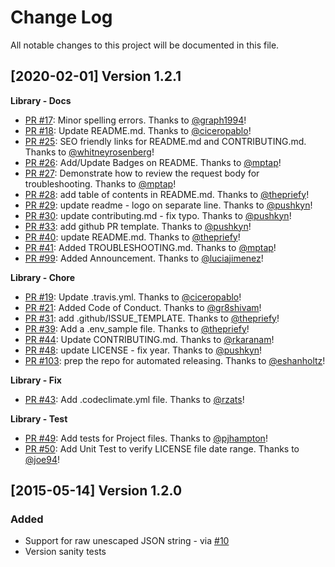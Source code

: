 # Change Log
All notable changes to this project will be documented in this file.

[2020-02-01] Version 1.2.1
--------------------------
**Library - Docs**
- [PR #17](https://github.com/sendgrid/smtpapi-java/pull/17): Minor spelling errors. Thanks to [@graph1994](https://github.com/graph1994)!
- [PR #18](https://github.com/sendgrid/smtpapi-java/pull/18): Update README.md. Thanks to [@ciceropablo](https://github.com/ciceropablo)!
- [PR #25](https://github.com/sendgrid/smtpapi-java/pull/25): SEO friendly links for README.md and CONTRIBUTING.md. Thanks to [@whitneyrosenberg](https://github.com/whitneyrosenberg)!
- [PR #26](https://github.com/sendgrid/smtpapi-java/pull/26): Add/Update Badges on README. Thanks to [@mptap](https://github.com/mptap)!
- [PR #27](https://github.com/sendgrid/smtpapi-java/pull/27): Demonstrate how to review the request body for troubleshooting. Thanks to [@mptap](https://github.com/mptap)!
- [PR #28](https://github.com/sendgrid/smtpapi-java/pull/28): add table of contents in README.md. Thanks to [@thepriefy](https://github.com/thepriefy)!
- [PR #29](https://github.com/sendgrid/smtpapi-java/pull/29): update readme - logo on separate line. Thanks to [@pushkyn](https://github.com/pushkyn)!
- [PR #30](https://github.com/sendgrid/smtpapi-java/pull/30): update contributing.md - fix typo. Thanks to [@pushkyn](https://github.com/pushkyn)!
- [PR #33](https://github.com/sendgrid/smtpapi-java/pull/33): add github PR template. Thanks to [@pushkyn](https://github.com/pushkyn)!
- [PR #40](https://github.com/sendgrid/smtpapi-java/pull/40): update README.md. Thanks to [@thepriefy](https://github.com/thepriefy)!
- [PR #41](https://github.com/sendgrid/smtpapi-java/pull/41): Added TROUBLESHOOTING.md. Thanks to [@mptap](https://github.com/mptap)!
- [PR #99](https://github.com/sendgrid/smtpapi-java/pull/99): Added Announcement. Thanks to [@luciajimenez](https://github.com/luciajimenez)!

**Library - Chore**
- [PR #19](https://github.com/sendgrid/smtpapi-java/pull/19): Update .travis.yml. Thanks to [@ciceropablo](https://github.com/ciceropablo)!
- [PR #21](https://github.com/sendgrid/smtpapi-java/pull/21): Added Code of Conduct. Thanks to [@gr8shivam](https://github.com/gr8shivam)!
- [PR #31](https://github.com/sendgrid/smtpapi-java/pull/31): add .github/ISSUE_TEMPLATE. Thanks to [@thepriefy](https://github.com/thepriefy)!
- [PR #39](https://github.com/sendgrid/smtpapi-java/pull/39): Add a .env_sample file. Thanks to [@thepriefy](https://github.com/thepriefy)!
- [PR #44](https://github.com/sendgrid/smtpapi-java/pull/44): Update CONTRIBUTING.md. Thanks to [@rkaranam](https://github.com/rkaranam)!
- [PR #48](https://github.com/sendgrid/smtpapi-java/pull/48): update LICENSE - fix year. Thanks to [@pushkyn](https://github.com/pushkyn)!
- [PR #103](https://github.com/sendgrid/smtpapi-java/pull/103): prep the repo for automated releasing. Thanks to [@eshanholtz](https://github.com/eshanholtz)!

**Library - Fix**
- [PR #43](https://github.com/sendgrid/smtpapi-java/pull/43): Add .codeclimate.yml file. Thanks to [@rzats](https://github.com/rzats)!

**Library - Test**
- [PR #49](https://github.com/sendgrid/smtpapi-java/pull/49): Add tests for Project files. Thanks to [@pjhampton](https://github.com/pjhampton)!
- [PR #50](https://github.com/sendgrid/smtpapi-java/pull/50): Add Unit Test to verify LICENSE file date range. Thanks to [@joe94](https://github.com/joe94)!


[2015-05-14] Version 1.2.0
---------------------------
### Added
- Support for raw unescaped JSON string - via [#10](https://github.com/sendgrid/smtpapi-java/pull/10)
- Version sanity tests
